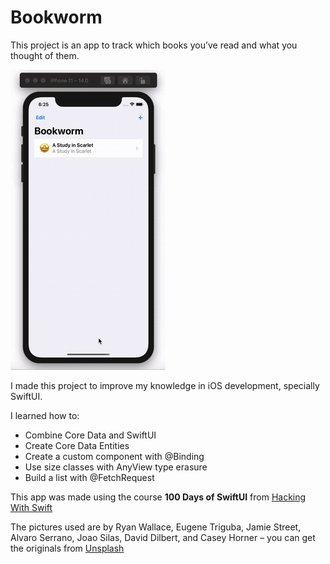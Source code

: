 #  Bookworm

This project is an app to track which books you’ve read and what you thought of them.

![Bookworm](https://github.com/rafaelcalunga/Bookworm/blob/main/bookworm.gif)

I made this project to improve my knowledge in iOS development, specially SwiftUI.

I learned how to:

- Combine Core Data and SwiftUI
- Create Core Data Entities
- Create a custom component with @Binding
- Use size classes with AnyView type erasure
- Build a list with @FetchRequest

This app was made using the course **100 Days of SwiftUI** from [Hacking With Swift](https://www.hackingwithswift.com/100/swiftui/)

The pictures used are by Ryan Wallace, Eugene Triguba, Jamie Street, Alvaro Serrano, Joao Silas, David Dilbert, and Casey Horner – you can get the originals from [Unsplash](https://unsplash.com)
